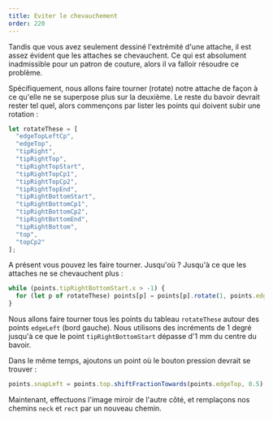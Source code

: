 ```yaml
---
title: Eviter le chevauchement
order: 220
---
```


Tandis que vous avez seulement dessiné l'extrémité d'une attache, il est assez évident que les attaches se chevauchent. Ce qui est absolument inadmissible pour un patron de couture, alors il va falloir résoudre ce problème.

Spécifiquement, nous allons faire tourner (rotate) notre attache de façon à ce qu'elle ne se superpose plus sur la deuxième. Le reste du bavoir devrait rester tel quel, alors commençons par lister les points qui doivent subir une rotation :

```js
let rotateThese = [
  "edgeTopLeftCp",
  "edgeTop",
  "tipRight",
  "tipRightTop",
  "tipRightTopStart",
  "tipRightTopCp1",
  "tipRightTopCp2",
  "tipRightTopEnd",
  "tipRightBottomStart",
  "tipRightBottomCp1",
  "tipRightBottomCp2",
  "tipRightBottomEnd",
  "tipRightBottom",
  "top",
  "topCp2"
];
```

A présent vous pouvez les faire tourner. Jusqu'où ? Jusqu'à ce que les attaches ne se chevauchent plus :

```js
while (points.tipRightBottomStart.x > -1) {
  for (let p of rotateThese) points[p] = points[p].rotate(1, points.edgeLeft);
}
```

Nous allons faire tourner tous les points du tableau `rotateThese` autour des points `edgeLeft` (bord gauche). Nous utilisons des incréments de 1 degré jusqu'à ce que le point `tipRightBottomStart` dépasse d'1 mm du centre du bavoir.

Dans le même temps, ajoutons un point où le bouton pression devrait se trouver :

```js
points.snapLeft = points.top.shiftFractionTowards(points.edgeTop, 0.5);
```

<Example pattern="tutorial" part="step8" caption="The right part looks a bit wonky now, but we'll get to that" />

Maintenant, effectuons l'image miroir de l'autre côté, et remplaçons nos chemins `neck` et `rect` par un nouveau chemin.